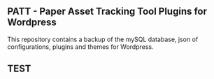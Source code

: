 ## PATT - Paper Asset Tracking Tool Plugins for Wordpress
This repository contains a backup of the mySQL database, json of configurations, plugins and themes for Wordpress.
## TEST